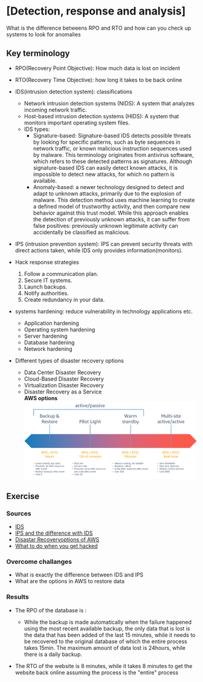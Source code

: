 # [Detection, response and analysis]
What is the difference betweens RPO and RTO and how can you check up systems to look for anomalies


## Key terminology
- RPO(Recovery Point Objective): How much data is lost on incident 
- RTO(Recovery Time Objective): how long it takes to be back online
- IDS(intrusion detection system): classifications
    - Network intrusion detection systems (NIDS): A system that analyzes incoming network traffic.
    - Host-based intrusion detection systems (HIDS): A system that monitors important operating system files.
    - IDS types:
        - Signature-based: Signature-based IDS detects possible threats by looking for specific patterns, such as byte sequences in network traffic, or known malicious instruction sequences used by malware. This terminology originates from antivirus software, which refers to these detected patterns as signatures. Although signature-based IDS can easily detect known attacks, it is impossible to detect new attacks, for which no pattern is available.
        - Anomaly-based: a newer technology designed to detect and adapt to unknown attacks, primarily due to the explosion of malware. This detection method uses machine learning to create a defined model of trustworthy activity, and then compare new behavior against this trust model. While this approach enables the detection of previously unknown attacks, it can suffer from false positives: previously unknown legitimate activity can accidentally be classified as malicious.
- IPS (intrusion prevention system): IPS can prevent security threats with direct actions taken, while IDS only provides information(monitors).
- Hack response strategies
    1. Follow a communication plan.
    2. Secure IT systems.
    3. Launch backups.
    4. Notify authorities.
    5. Create redundancy in your data.  


- systems hardening: reduce vulnerability in technology applications etc.
    - Application hardening
    - Operating system hardening
    - Server hardening
    - Database hardening
    - Network hardening   

- Different types of disaster recovery options
    - Data Center Disaster Recovery
    - Cloud-Based Disaster Recovery
    - Virtualization Disaster Recovery
    - Disaster Recovery as a Service  
    **AWS options**
 ![screenshot aws DR](../00_includes/aws-disaster-recovery-strategies.png)

## Exercise
### Sources
- [IDS](https://www.barracuda.com/glossary/intrusion-detection-system)
- [IPS and the difference with IDS](https://www.exabeam.com/ueba/ips-security-how-active-security-saves-time-and-stop-attacks-in-their-tracks/)
- [Disastar Recoveryoptions of AWS](https://docs.aws.amazon.com/whitepapers/latest/disaster-recovery-workloads-on-aws/disaster-recovery-options-in-the-cloud.html)
- [What to do when you get hacked](https://securityboulevard.com/2019/11/5-tips-for-responding-to-cyber-attacks/)

### Overcome challanges
- What is exactly the difference between IDS and IPS
- What are the options in AWS to restore data

### Results
- The RPO of the database is :
    - While the backup is made automatically when the failure happened using the most recent available backup, the only data that is lost is the data that has been added of the last 15 minutes, while it needs to be recovered to the original database of which the entire process takes 15min. The maximum amount of data lost is 24hours, while there is a daily backup.

- The RTO of the website is 8 minutes, while it takes 8 minutes to get the website back online assuming the process is the "entire" process